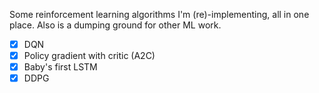 Some reinforcement learning algorithms I'm (re)-implementing, all in one place. Also is a dumping ground for other ML work.

- [x] DQN
- [x] Policy gradient with critic (A2C)
- [x] Baby's first LSTM
- [x] DDPG
